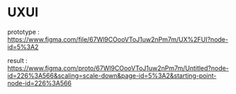 # UXUI

prototype : https://www.figma.com/file/67Wl9COooVToJ1uw2nPm7m/UX%2FUI?node-id=5%3A2

result : https://www.figma.com/proto/67Wl9COooVToJ1uw2nPm7m/Untitled?node-id=226%3A566&scaling=scale-down&page-id=5%3A2&starting-point-node-id=226%3A566
